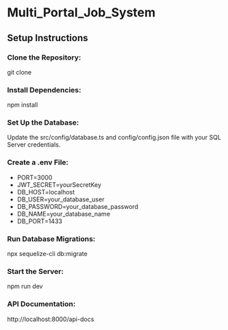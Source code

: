 # Multi_Portal_Job_System

## Setup Instructions

### Clone the Repository:

git clone <repository-url>

### Install Dependencies:

npm install

### Set Up the Database:

Update the src/config/database.ts and config/config.json file with your SQL Server credentials.

### Create a .env File:

- PORT=3000
- JWT_SECRET=yourSecretKey
- DB_HOST=localhost
- DB_USER=your_database_user
- DB_PASSWORD=your_database_password
- DB_NAME=your_database_name
- DB_PORT=1433

### Run Database Migrations:

npx sequelize-cli db:migrate

### Start the Server:

npm run dev

### API Documentation:

http://localhost:8000/api-docs
